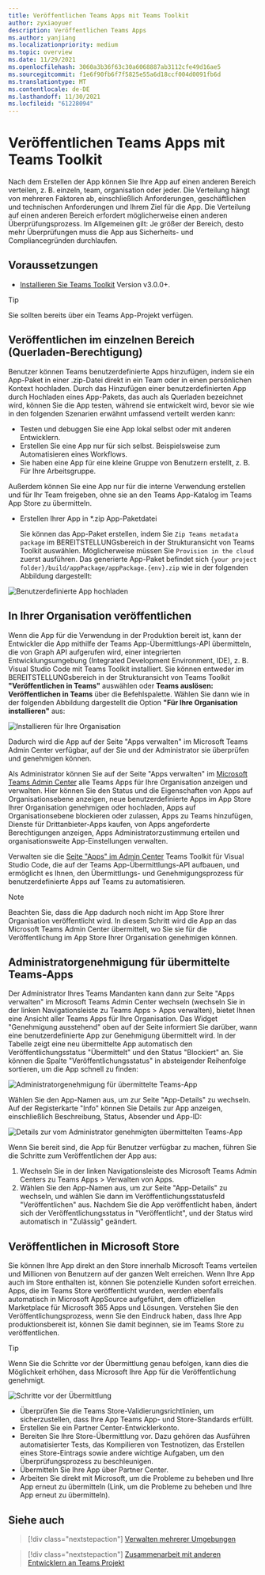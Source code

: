 ```yaml
---
title: Veröffentlichen Teams Apps mit Teams Toolkit
author: zyxiaoyuer
description: Veröffentlichen Teams Apps
ms.author: yanjiang
ms.localizationpriority: medium
ms.topic: overview
ms.date: 11/29/2021
ms.openlocfilehash: 3060a3b36f63c30a6068887ab3112cfe49d16ae5
ms.sourcegitcommit: f1e6f90fb6f7f5825e55a6d18ccf004d0091fb6d
ms.translationtype: MT
ms.contentlocale: de-DE
ms.lasthandoff: 11/30/2021
ms.locfileid: "61228094"
---
```

# <a name="publish-teams-apps-using-teams-toolkit"></a>Veröffentlichen Teams Apps mit Teams Toolkit

Nach dem Erstellen der App können Sie Ihre App auf einen anderen Bereich verteilen, z. B. einzeln, team, organisation oder jeder. Die Verteilung hängt von mehreren Faktoren ab, einschließlich Anforderungen, geschäftlichen und technischen Anforderungen und Ihrem Ziel für die App. Die Verteilung auf einen anderen Bereich erfordert möglicherweise einen anderen Überprüfungsprozess. Im Allgemeinen gilt: Je größer der Bereich, desto mehr Überprüfungen muss die App aus Sicherheits- und Compliancegründen durchlaufen.

## <a name="prerequisite"></a>Voraussetzungen

* [Installieren Sie Teams Toolkit](https://marketplace.visualstudio.com/items?itemName=TeamsDevApp.ms-teams-vscode-extension) Version v3.0.0+.

> [!TIP]
> Sie sollten bereits über ein Teams App-Projekt verfügen.

## <a name="publish-to-individual-scope-sideloading-permission"></a>Veröffentlichen im einzelnen Bereich (Querladen-Berechtigung)

Benutzer können Teams benutzerdefinierte Apps hinzufügen, indem sie ein App-Paket in einer .zip-Datei direkt in ein Team oder in einen persönlichen Kontext hochladen. Durch das Hinzufügen einer benutzerdefinierten App durch Hochladen eines App-Pakets, das auch als Querladen bezeichnet wird, können Sie die App testen, während sie entwickelt wird, bevor sie wie in den folgenden Szenarien erwähnt umfassend verteilt werden kann:

* Testen und debuggen Sie eine App lokal selbst oder mit anderen Entwicklern.
* Erstellen Sie eine App nur für sich selbst. Beispielsweise zum Automatisieren eines Workflows.
* Sie haben eine App für eine kleine Gruppe von Benutzern erstellt, z. B. Für Ihre Arbeitsgruppe.

Außerdem können Sie eine App nur für die interne Verwendung erstellen und für Ihr Team freigeben, ohne sie an den Teams App-Katalog im Teams App Store zu übermitteln.

* Erstellen Ihrer App in *.zip App-Paketdatei

    Sie können das App-Paket erstellen, indem Sie `Zip Teams metadata package` im BEREITSTELLUNGsbereich in der Strukturansicht von Teams Toolkit auswählen. Möglicherweise müssen Sie `Provision in the cloud` zuerst ausführen. Das generierte App-Paket befindet sich `{your project folder}/build/appPackage/appPackage.{env}.zip` wie in der folgenden Abbildung dargestellt:

 ![Benutzerdefinierte App hochladen](./images/sideload-check.png)

## <a name="publish-to-your-organization"></a>In Ihrer Organisation veröffentlichen 

Wenn die App für die Verwendung in der Produktion bereit ist, kann der Entwickler die App mithilfe der Teams App-Übermittlungs-API übermitteln, die von Graph API aufgerufen wird, einer integrierten Entwicklungsumgebung (Integrated Development Environment, IDE), z. B. Visual Studio Code mit Teams Toolkit installiert. Sie können entweder im BEREITSTELLUNGsbereich in der Strukturansicht von Teams Toolkit **"Veröffentlichen in Teams"** auswählen oder **Teams auslösen: Veröffentlichen in Teams** über die Befehlspalette. Wählen Sie dann wie in der folgenden Abbildung dargestellt die Option **"Für Ihre Organisation installieren"** aus:

![Installieren für Ihre Organisation](./images/installforyourorganization.png)

Dadurch wird die App auf der Seite "Apps verwalten" im Microsoft Teams Admin Center verfügbar, auf der Sie und der Administrator sie überprüfen und genehmigen können.

Als Administrator können Sie auf der Seite "Apps verwalten" im [Microsoft Teams Admin Center](https://admin.teams.microsoft.com/policies/manage-apps) alle Teams Apps für Ihre Organisation anzeigen und verwalten. Hier können Sie den Status und die Eigenschaften von Apps auf Organisationsebene anzeigen, neue benutzerdefinierte Apps im App Store Ihrer Organisation genehmigen oder hochladen, Apps auf Organisationsebene blockieren oder zulassen, Apps zu Teams hinzufügen, Dienste für Drittanbieter-Apps kaufen, von Apps angeforderte Berechtigungen anzeigen, Apps Administratorzustimmung erteilen und organisationsweite App-Einstellungen verwalten.

Verwalten sie die [Seite "Apps" im Admin Center](https://admin.teams.microsoft.com/policies/manage-apps) Teams Toolkit für Visual Studio Code, die auf der Teams App-Übermittlungs-API aufbauen, und ermöglicht es Ihnen, den Übermittlungs- und Genehmigungsprozess für benutzerdefinierte Apps auf Teams zu automatisieren.

> [!NOTE]
> Beachten Sie, dass die App dadurch noch nicht im App Store Ihrer Organisation veröffentlicht wird. In diesem Schritt wird die App an das Microsoft Teams Admin Center übermittelt, wo Sie sie für die Veröffentlichung im App Store Ihrer Organisation genehmigen können.

## <a name="admin-approval-for-submitted-teams-apps"></a>Administratorgenehmigung für übermittelte Teams-Apps

Der Administrator Ihres Teams Mandanten kann dann zur Seite "Apps verwalten" im Microsoft Teams Admin Center wechseln (wechseln Sie in der linken Navigationsleiste zu Teams Apps > Apps verwalten), bietet Ihnen eine Ansicht aller Teams Apps für Ihre Organisation. Das Widget "Genehmigung ausstehend" oben auf der Seite informiert Sie darüber, wann eine benutzerdefinierte App zur Genehmigung übermittelt wird.
In der Tabelle zeigt eine neu übermittelte App automatisch den Veröffentlichungsstatus "Übermittelt" und den Status "Blockiert" an. Sie können die Spalte "Veröffentlichungsstatus" in absteigender Reihenfolge sortieren, um die App schnell zu finden:

 ![Administratorgenehmigung für übermittelte Teams-App](./images/admin-approval-for-teams-app.png)

Wählen Sie den App-Namen aus, um zur Seite "App-Details" zu wechseln. Auf der Registerkarte "Info" können Sie Details zur App anzeigen, einschließlich Beschreibung, Status, Absender und App-ID:

 ![Details zur vom Administrator genehmigten übermittelten Teams-App](./images/about-submitted-app.png)

Wenn Sie bereit sind, die App für Benutzer verfügbar zu machen, führen Sie die Schritte zum Veröffentlichen der App aus:

1. Wechseln Sie in der linken Navigationsleiste des Microsoft Teams Admin Centers zu Teams Apps > Verwalten von Apps.
2. Wählen Sie den App-Namen aus, um zur Seite "App-Details" zu wechseln, und wählen Sie dann im Veröffentlichungsstatusfeld "Veröffentlichen" aus.
Nachdem Sie die App veröffentlicht haben, ändert sich der Veröffentlichungsstatus in "Veröffentlicht", und der Status wird automatisch in "Zulässig" geändert.

## <a name="publish-to-microsoft-store"></a>Veröffentlichen in Microsoft Store

Sie können Ihre App direkt an den Store innerhalb Microsoft Teams verteilen und Millionen von Benutzern auf der ganzen Welt erreichen. Wenn Ihre App auch im Store enthalten ist, können Sie potenzielle Kunden sofort erreichen.
Apps, die im Teams Store veröffentlicht wurden, werden ebenfalls automatisch in Microsoft AppSource aufgeführt, dem offiziellen Marketplace für Microsoft 365 Apps und Lösungen.
Verstehen Sie den Veröffentlichungsprozess, wenn Sie den Eindruck haben, dass Ihre App produktionsbereit ist, können Sie damit beginnen, sie im Teams Store zu veröffentlichen.

>[!Tip]
> Wenn Sie die Schritte vor der Übermittlung genau befolgen, kann dies die Möglichkeit erhöhen, dass Microsoft Ihre App für die Veröffentlichung genehmigt.

![Schritte vor der Übermittlung](./images/pre-submission-steps.png)

* Überprüfen Sie die Teams Store-Validierungsrichtlinien, um sicherzustellen, dass Ihre App Teams App- und Store-Standards erfüllt.
* Erstellen Sie ein Partner Center-Entwicklerkonto.
* Bereiten Sie Ihre Store-Übermittlung vor. Dazu gehören das Ausführen automatisierter Tests, das Kompilieren von Testnotizen, das Erstellen eines Store-Eintrags sowie andere wichtige Aufgaben, um den Überprüfungsprozess zu beschleunigen.
* Übermitteln Sie Ihre App über Partner Center.
* Arbeiten Sie direkt mit Microsoft, um die Probleme zu beheben und Ihre App erneut zu übermitteln (Link, um die Probleme zu beheben und Ihre App erneut zu übermitteln).

## <a name="see-also"></a>Siehe auch

> [!div class="nextstepaction"]
> [Verwalten mehrerer Umgebungen](TeamsFx-multi-env.md)

> [!div class="nextstepaction"]
> [Zusammenarbeit mit anderen Entwicklern an Teams Projekt](TeamsFx-collaboration.md)